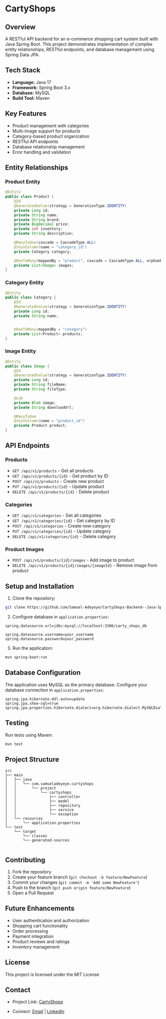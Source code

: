 # CartyShops

## Overview
A RESTful API backend for an e-commerce shopping cart system built with Java Spring Boot. This project demonstrates implementation of complex entity relationships, RESTful endpoints, and database management using Spring Data JPA.

## Tech Stack
- **Language:** Java 17
- **Framework:** Spring Boot 3.x
- **Database:** MySQL
- **Build Tool:** Maven

## Key Features
- Product management with categories
- Multi-image support for products
- Category-based product organization
- RESTful API endpoints
- Database relationship management
- Error handling and validation

## Entity Relationships
### Product Entity
```java
@Entity
public class Product {
    @Id
    @GeneratedValue(strategy = GenerationType.IDENTITY)
    private Long id;
    private String name;
    private String brand;
    private BigDecimal price;
    private int inventory;
    private String description;

    @ManyToOne(cascade = CascadeType.ALL)
    @JoinColumn(name = "category_id")
    private Category category;

    @OneToMany(mappedBy = "product", cascade = CascadeType.ALL, orphanRemoval = true)
    private List<Image> images;
}
```

### Category Entity
```java
@Entity
public class Category {
    @Id
    @GeneratedValue(strategy = GenerationType.IDENTITY)
    private Long id;
    private String name;


    @OneToMany(mappedBy = "category")
    private List<Product> products;
}
```

### Image Entity
```java
@Entity
public class Image {
    @Id
    @GeneratedValue(strategy = GenerationType.IDENTITY)
    private Long id;
    private String fileName;
    private String fileType;

    @Lob
    private Blob image;
    private String downloadUrl;

    @ManyToOne
    @JoinColumn(name = "product_id")
    private Product product;
}

```

## API Endpoints

### Products
- `GET /api/v1/products` - Get all products
- `GET /api/v1/products/{id}` - Get product by ID
- `POST /api/v1/products` - Create new product
- `PUT /api/v1/products/{id}` - Update product
- `DELETE /api/v1/products/{id}` - Delete product

### Categories
- `GET /api/v1/categories` - Get all categories
- `GET /api/v1/categories/{id}` - Get category by ID
- `POST /api/v1/categories` - Create new category
- `PUT /api/v1/categories/{id}` - Update category
- `DELETE /api/v1/categories/{id}` - Delete category

### Product Images
- `POST /api/v1/products/{id}/images` - Add image to product
- `DELETE /api/v1/products/{id}/images/{imageId}` - Remove image from product

## Setup and Installation

1. Clone the repository:
```bash
git clone https://github.com/Samuel-Adeyeye/CartyShops-Backend--Java-Spring-Boot-.git
```

2. Configure database in `application.properties`:
```properties
spring.datasource.url=jdbc:mysql://localhost:3306/carty_shops_db

spring.datasource.username=your_username
spring.datasource.password=your_password
```

3. Run the application:
```bash
mvn spring-boot:run
```

## Database Configuration
The application uses MySQL as the primary database. Configure your database connection in `application.properties`:

```properties
spring.jpa.hibernate.ddl-auto=update
spring.jpa.show-sql=true
spring.jpa.properties.hibernate.dialect=org.hibernate.dialect.MySQLDialect
```

## Testing
Run tests using Maven:
```bash
mvn test
```

## Project Structure
```
src
├── main
│   ├── java
│   │   └── com.samueladeyeye.cartyshops
│   │       └── project
│   │           └── cartyshops
│   │               ├── controller
│   │               ├── model
│   │               ├── repository
│   │               ├── service
│   │               └── exception
│   └── resources
│       └── application.properties
└── test
    └── target
        └── classes
        └── generated-sources
                
```

## Contributing
1. Fork the repository
2. Create your feature branch (`git checkout -b feature/NewFeature`)
3. Commit your changes (`git commit -m 'Add some NewFeature'`)
4. Push to the branch (`git push origin feature/NewFeature`)
5. Open a Pull Request

## Future Enhancements
- User authentication and authorization
- Shopping cart functionality
- Order processing
- Payment integration
- Product reviews and ratings
- Inventory management

## License
This project is licensed under the MIT License

## Contact
- Project Link: [CartyShops](https://github.com/Samuel-Adeyeye/CartyShops-Backend--Java-Spring-Boot)

- Connect: 
[Email](samueladeyeye2012@gmail.com) |
[LinkedIn](https://www.linkedin.com/in/samuel-adeyeye/)